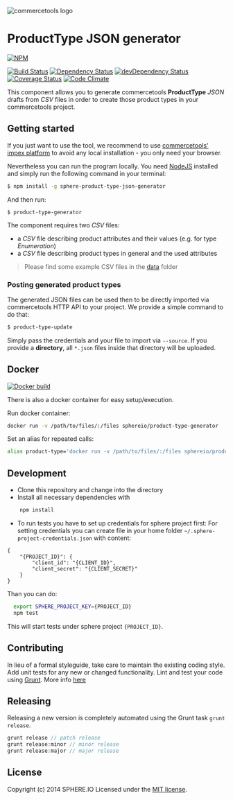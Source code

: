 ![commercetools logo](https://cdn.rawgit.com/commercetools/press-kit/master/PNG/72DPI/CT%20logo%20horizontal%20RGB%2072dpi.png)

# ProductType JSON generator

[![NPM](https://nodei.co/npm/sphere-product-type-json-generator.png?downloads=true)](https://www.npmjs.org/package/sphere-product-type-json-generator)

[![Build Status](https://travis-ci.org/sphereio/sphere-product-type-json-generator.png?branch=master)](https://travis-ci.org/sphereio/sphere-product-type-json-generator) [![Dependency Status](https://david-dm.org/sphereio/sphere-product-type-json-generator.png?theme=shields.io)](https://david-dm.org/sphereio/sphere-product-type-json-generator) [![devDependency Status](https://david-dm.org/sphereio/sphere-product-type-json-generator/dev-status.png?theme=shields.io)](https://david-dm.org/sphereio/sphere-product-type-json-generator#info=devDependencies) [![Coverage Status](https://coveralls.io/repos/sphereio/sphere-product-type-json-generator/badge.png?branch=master)](https://coveralls.io/r/sphereio/sphere-product-type-json-generator?branch=master) [![Code Climate](https://codeclimate.com/github/sphereio/sphere-product-type-json-generator.png)](https://codeclimate.com/github/sphereio/sphere-product-type-json-generator)

This component allows you to generate commercetools **ProductType** _JSON_ drafts from _CSV_ files in order to create those product types in your commercetools project.

## Getting started

If you just want to use the tool, we recommend to use [commercetools' impex platform](https://impex.commercetools.com) to avoid any local installation - you only need your browser.

Nevertheless you can run the program locally. You need [NodeJS](https://nodejs.org/download/) installed and simply run the following command in your terminal:

```bash
$ npm install -g sphere-product-type-json-generator
```

And then run:
```
$ product-type-generator
```

The component requires two _CSV_ files:
* a _CSV_ file describing product attributes and their values (e.g. for type _Enumeration_)
* a _CSV_ file describing product types in general and the used attributes

> Please find some example CSV files in the [data](data) folder

### Posting generated product types
The generated JSON files can be used then to be directly imported via commercetools HTTP API to your project.
We provide a simple command to do that:

```bash
$ product-type-update
```

Simply pass the credentials and your file to import via `--source`. If you provide a **directory**, all `*.json` files inside that directory will be uploaded.

## Docker

[![Docker build](http://dockeri.co/image/sphereio/product-type-json-generator)](https://registry.hub.docker.com/u/sphereio/product-type-json-generator/)

There is also a docker container for easy setup/execution.

Run docker container:
```bash
docker run -v /path/to/files/:/files sphereio/product-type-generator
```

Set an alias for repeated calls:
```bash
alias product-type='docker run -v /path/to/files/:/files sphereio/product-type-generator'
```

## Development

* Clone this repository and change into the directory
* Install all necessary dependencies with

```bash
    npm install
```

* To run tests you have to set up credentials for sphere project first:
  For setting credentials you can create file in your home folder `~/.sphere-project-credentials.json` with content:
  
```
{
    "{PROJECT_ID}": {
        "client_id": "{CLIENT_ID}",
        "client_secret": "{CLIENT_SECRET}"
    }
}
```

 Than you can do:

```bash
  export SPHERE_PROJECT_KEY={PROJECT_ID}
  npm test
```

 This will start tests under sphere project `{PROJECT_ID}`.
  
## Contributing
In lieu of a formal styleguide, take care to maintain the existing coding style. Add unit tests for any new or changed functionality. Lint and test your code using [Grunt](http://gruntjs.com/).
More info [here](CONTRIBUTING.md)

## Releasing
Releasing a new version is completely automated using the Grunt task `grunt release`.

```javascript
grunt release // patch release
grunt release:minor // minor release
grunt release:major // major release
```

## License
Copyright (c) 2014 SPHERE.IO
Licensed under the [MIT license](LICENSE-MIT).
